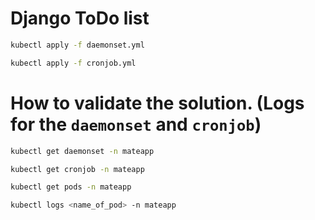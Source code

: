 # Django ToDo list

```bash
kubectl apply -f daemonset.yml
```

```bash
kubectl apply -f cronjob.yml
```

# How to validate the solution. (Logs for the `daemonset` and `cronjob`)

```bash
kubectl get daemonset -n mateapp
```

```bash
kubectl get cronjob -n mateapp
```

```bash
kubectl get pods -n mateapp
```

```bash
kubectl logs <name_of_pod> -n mateapp
```
